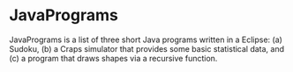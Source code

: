 # JavaPrograms


JavaPrograms is a list of three short Java programs written in a Eclipse: (a) Sudoku, (b) a Craps simulator that provides some basic statistical data, and (c) a program that draws shapes via a recursive function.
